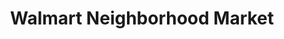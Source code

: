 ---
title: "Walmart Neighborhood Market"
url: /kissimmee/walmart-neighborhood-market-east-osceola-parkway/
shop: Supermarkt
---